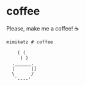 # coffee

Please, make me a coffee! :coffee:

```
mimikatz # coffee

    ( (
     ) )
  .______.
  |      |]
  \      /
   `----'
```
